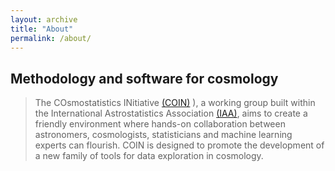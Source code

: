 ```yaml
---
layout: archive
title: "About"
permalink: /about/
---
```


## Methodology and software for cosmology

> The COsmostatistics INitiative
> [(COIN)](https://asaip.psu.edu/organizations/iaa/iaa-working-group-of-cosmostatistics/) ),
> a working group built within the International Astrostatistics Association
> [(IAA)](https://asaip.psu.edu/organizations/iaa/international-astrostatistics-association-overview),
> aims to create a friendly environment where hands-on collaboration between
> astronomers, cosmologists, statisticians and machine learning experts can
> flourish. COIN is designed to promote the development of a new family of tools
> for data exploration in cosmology.
